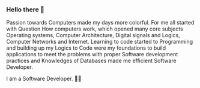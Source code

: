 ### Hello there 👋 

Passion towards Computers made my days more colorful. For me all started with Question How computers work, which opened many core subjects Operating systems, Computer Architecture, Digital signals and Logics, Computer Networks and Internet. Learning to code started to Programming and building up my Logics to Code were my foundations to build applications to meet the problems with proper Software development practices and Knowledges of Databases made me efficient Software Developer. 

I am a Software Developer. 👨‍💻

<!--
**
I am a Software Developer. 
Here are some ideas to get you started:

- 🔭 I’m currently working on ...
- 🌱 I’m currently learning ...
- 👯 I’m looking to collaborate on ...
- 🤔 I’m looking for help with ...
- 💬 Ask me about ...
- 📫 How to reach me: ...
- 😄 Pronouns: ...
- ⚡ Fun fact: ...
-->
